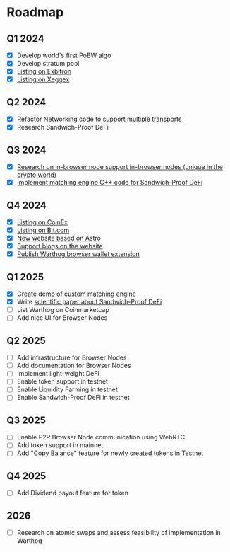 # Roadmap

## Q1 2024

- [x] Develop world's first PoBW algo
- [x] Develop stratum pool
- [x] [Listing on Exbitron](https://app.exbitron.com/exchange/?market=WART-USDT)
- [x] [Listing on Xeggex](https://xeggex.com/market/WART_USDT)

## Q2 2024
- [x] Refactor Networking code to support multiple transports
- [x] Research Sandwich-Proof DeFi

## Q3 2024
- [x] [Research on in-browser node support in-browser nodes (unique in the crypto world)](/roadmap/browser_nodes.md)
- [x] [Implement matching engine C++ code for Sandwich-Proof DeFi](https://github.com/CoinFuMasterShifu/shifu-matching)

## Q4 2024
- [x] [Listing on CoinEx](https://www.coinex.com/en/exchange/WART-USDT)
- [x] [Listing on Bit.com](https://www.bit.com/spot?pair=WART-USDT)
- [x] [New website based on Astro](https://warthog.network)
- [x] [Support blogs on the website](https://warthog.network/news/)
- [x] [Publish Warthog browser wallet extension](https://github.com/warthog-network/warthog-extension)

## Q1 2025
- [x] Create [demo of custom matching engine](https://warthog.network/defi-demo/)
- [x] Write [scientific paper about Sandwich-Proof DeFi](https://github.com/CoinFuMasterShifu/FairBatchMatching/blob/main/FairBatchMatching.pdf) 
- [ ] List Warthog on Coinmarketcap
- [ ] Add nice UI for Browser Nodes

## Q2 2025
- [ ] Add infrastructure for Browser Nodes
- [ ] Add documentation for Browser Nodes
- [ ] Implement light-weight DeFi
- [ ] Enable token support in testnet
- [ ] Enable Liquidity Farming in testnet
- [ ] Enable Sandwich-Proof DeFi in testnet

## Q3 2025
- [ ] Enable P2P Browser Node communication using WebRTC
- [ ] Add token support in mainnet
- [ ] Add "Copy Balance" feature for newly created tokens in Testnet

## Q4 2025
- [ ] Add Dividend payout feature for token

## 2026 
 - [ ] Research on atomic swaps and assess feasibility of implementation in Warthog
